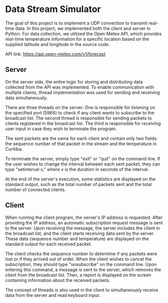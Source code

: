 # Data Stream Simulator
The goal of this project is to implement a UDP connection to transmit real-time data. In this project, we implemented both the client and server in Python. For data collection, we utilized the Open Meteo API, which provides real-time temperature information for a specific location based on the supplied latitude and longitude in the source code.

API link: <a href="https://api.open-meteo.com/v1/forecast">https://api.open-meteo.com/v1/forecast</a>

## Server
On the server side, the entire logic for storing and distributing data collected from the API was implemented. To enable communication with multiple clients, thread implementation was used for sending and receiving data simultaneously.

There are three threads on the server. One is responsible for listening on the specified port (5968) to check if any client wants to subscribe to the broadcast list. The second thread is responsible for sending packets to clients registered in the broadcast list. The third is responsible for receiving user input in case they wish to terminate the program.

The sent packets are the same for each client and contain only two fields: the sequence number of that packet in the stream and the temperature in Curitiba.

To terminate the server, simply type "exit" or "quit" on the command line. If the user wishes to change the interval between each sent packet, they can type "setinterval x," where x is the duration in seconds of the interval.

At the end of the server's execution, some statistics are displayed on the standard output, such as the total number of packets sent and the total number of connected clients.

## Client
When running the client program, the server's IP address is requested. After providing the IP address, an automatic subscription request message is sent to the server. Upon receiving the message, the server includes the client in the broadcast list, and the client starts receiving data sent by the server. These data (sequence number and temperature) are displayed on the standard output for each received packet.

The client checks the sequence number to determine if any packets were lost or if they arrived out of order. When the client wishes to cancel the subscription, they should type "unsubscribe" on the command line. Upon entering this command, a message is sent to the server, which removes the client from the broadcast list. Then, a report is displayed on the screen containing information about the received packets.

The concept of threads is also used in the client to simultaneously receive data from the server and read keyboard input.
